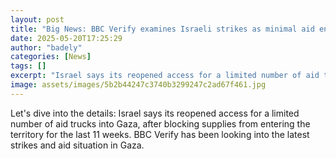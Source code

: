 ```yaml
---
layout: post
title: "Big News: BBC Verify examines Israeli strikes as minimal aid enters Gaza"
date: 2025-05-20T17:25:29
author: "badely"
categories: [News]
tags: []
excerpt: "Israel says its reopened access for a limited number of aid trucks into Gaza, after blocking supplies from entering the territory for the last 11 week"
image: assets/images/5b2b44247c3740b3299247c2ad67f461.jpg
---
```


Let's dive into the details: Israel says its reopened access for a limited number of aid trucks into Gaza, after blocking supplies from entering the territory for the last 11 weeks. BBC Verify has been looking into the latest strikes and aid situation in Gaza.

